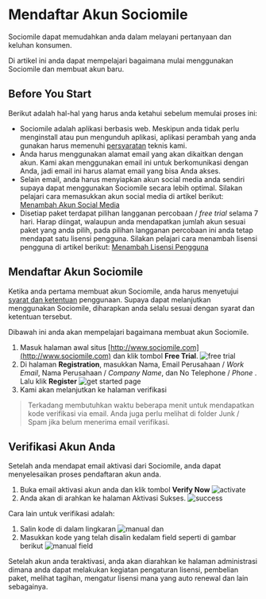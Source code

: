 # Mendaftar Akun Sociomile

Sociomile dapat memudahkan anda dalam melayani pertanyaan dan keluhan konsumen.

Di artikel ini anda dapat mempelajari bagaimana mulai menggunakan Sociomile dan membuat akun baru.

## Before You Start
Berikut adalah hal-hal yang harus anda ketahui sebelum memulai proses ini:

* Sociomile adalah aplikasi berbasis web. Meskipun anda tidak perlu menginstall atau pun mengunduh aplikasi, aplikasi perambah yang anda gunakan harus memenuhi [persyaratan](/sociomile/id/dukungan-perambah.md) teknis kami.
* Anda harus menggunakan alamat email yang akan dikaitkan dengan akun. Kami akan menggunakan email ini untuk berkomunikasi dengan Anda, jadi email ini harus alamat email yang bisa Anda akses.
* Selain email, anda harus menyiapkan akun social media anda sendiri supaya dapat menggunakan Sociomile secara lebih optimal. Silakan pelajari cara memasukkan akun social media di artikel berikut: [Menambah Akun Social Media](/sociomile/id/menambah-akun-social-media.md)
* Disetiap paket terdapat pilihan langganan percobaan / *free trial* selama 7 hari. Harap diingat, walaupun anda mendapatkan jumlah akun sesuai paket yang anda pilih, pada pilihan langganan percobaan ini anda tetap mendapat satu lisensi pengguna. Silakan pelajari cara menambah lisensi pengguna di artikel berikut: [Menambah Lisensi Pengguna](/sociomile/id/menambah-lisensi-pengguna.md)

## Mendaftar Akun Sociomile
Ketika anda pertama membuat akun Sociomile, anda harus menyetujui [syarat dan ketentuan](/sociomile/id/sociomile-terms-and-conditions.md) penggunaan. Supaya dapat melanjutkan menggunakan Sociomile, diharapkan anda selalu sesuai dengan syarat dan ketentuan tersebut.

Dibawah ini anda akan mempelajari bagaimana membuat akun Sociomile.
1. Masuk halaman awal situs [http://www.sociomile.com](http://www.sociomile.com) dan klik tombol **Free Trial**. ![free trial](http://kb.s45.in/wp-content/uploads/2017/10/Screen-Shot-2017-11-16-at-10.45.17.png)
2. Di halaman **Registration**, masukkan Nama, Email Perusahaan / *Work Email*, Nama Perusahaan / *Company Name*, dan No Telephone / *Phone* . Lalu klik **Register** ![get started page](http://kb.s45.in/wp-content/uploads/2017/10/Screen-Shot-2017-11-16-at-14.54.11.png)
3. Kami akan melanjutkan ke halaman verifikasi

> Terkadang membutuhkan waktu beberapa menit untuk mendapatkan kode verifikasi via email. Anda juga perlu melihat di folder Junk / Spam jika belum menerima email verifikasi.

## Verifikasi Akun Anda

Setelah anda mendapat email aktivasi dari Sociomile, anda dapat menyelesaikan proses pendaftaran akun anda.

1. Buka email aktivasi akun anda dan klik tombol **Verify Now**
![activate](http://kb.s45.in/wp-content/uploads/2017/10/Screen-Shot-2017-11-16-at-14.49.54.png)
2. Anda akan di arahkan ke halaman Aktivasi Sukses.
![success](http://kb.s45.in/wp-content/uploads/2017/10/Integrated-Social-Customer-Care-Platform-SocioMile-2017-11-29-14-15-13.png)

Cara lain untuk verifikasi adalah:
1. Salin kode di dalam lingkaran ![manual](http://kb.s45.in/wp-content/uploads/2017/10/Sociomile-Verify-Account-mamangorbacep@gmail.com-Gmail-2017-11-29-14-12-49.png) dan
2. Masukkan kode yang telah disalin kedalam field seperti di gambar berikut ![manual field](http://kb.s45.in/wp-content/uploads/2017/10/Integrated-Social-Customer-Care-Platform-SocioMile-2017-11-29-14-14-40.png)

Setelah akun anda teraktivasi, anda akan diarahkan ke halaman administrasi dimana anda dapat melakukan kegiatan pengaturan lisensi, pembelian paket, melihat tagihan, mengatur lisensi mana yang auto renewal dan lain sebagainya.
